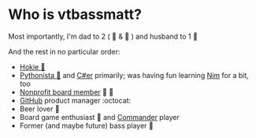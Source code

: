 # Who is vtbassmatt?

Most importantly, I'm dad to 2 ( :girl: & :boy: ) and husband to 1 :couple:

And the rest in no particular order:
- [Hokie :turkey:](https://www.vt.edu)
- [Pythonista :snake:](https://python.org) and [C#er](https://docs.microsoft.com/en-us/dotnet/csharp/) primarily; was having fun learning [Nim](https://nim-lang.org) for a bit, too
- [Nonprofit board member](https://www.ncdsalliance.org/) :blue_heart: :yellow_heart:
- [GitHub](https://github.com) product manager :octocat:
- Beer lover :beer:
- Board game enthusiast :game_die: and [Commander](https://mtgcommander.net/) player
- Former (and maybe future) bass player :guitar:
